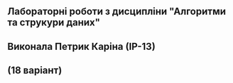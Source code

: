 ## Лабораторні роботи з дисципліни "Алгоритми та струкури даних"
## Виконала Петрик Каріна (ІР-13)
## (18 варіант)

